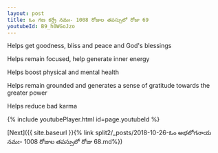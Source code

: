 ```yaml
---
layout: post
title: ఓం గణ కర్త్రే నమః- 1008 రోజుల తపస్సులో రోజు 69
youtubeId: B9_h0WGoJzo
---
```

 
 
Helps get goodness, bliss and peace and God's blessings
 
Helps remain focused, help generate inner energy 
 
Helps boost physical and mental health 
 
Helps remain grounded and generates a sense of gratitude towards the greater power 
 
Helps reduce bad karma
 
 
 
 


{% include youtubePlayer.html id=page.youtubeId %}
 
[Next]({{ site.baseurl }}{% link  split2/_posts/2018-10-26-ఓం అభలోగనాయ నమః- 1008 రోజుల తపస్సులో రోజు 68.md%})
 
